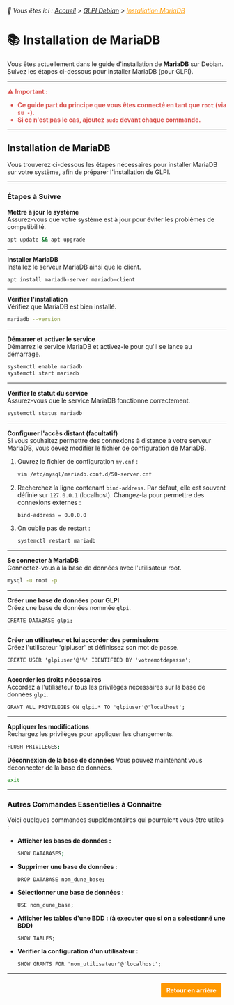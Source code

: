 <link rel="stylesheet" type="text/css" href="/assets/css/blue-theme.css">

###### 📂 Vous êtes ici : [Accueil](../../index.md) > [GLPI Debian](../glpi-debian/index.md) > <a href="" style="color: #ff9900; text-decoration: underline;">Installation MariaDB</a>


# 📚 Installation de MariaDB

Vous êtes actuellement dans le guide d'installation de **MariaDB** sur Debian. Suivez les étapes ci-dessous pour installer MariaDB (pour GLPI).

---

<div style="color: #d9534f; font-weight: bold; margin-bottom: 1em;">
  ⚠️ <strong>Important :</strong>
  <ul>
    <li>Ce guide part du principe que vous êtes connecté en tant que <code>root</code> (via <code>su -</code>).</li>
    <li>Si ce n'est pas le cas, ajoutez <code>sudo</code> devant chaque commande.</li>
  </ul>
</div>

---

## Installation de MariaDB

Vous trouverez ci-dessous les étapes nécessaires pour installer MariaDB sur votre système, afin de préparer l'installation de GLPI.

---

### Étapes à Suivre

**Mettre à jour le système**  
Assurez-vous que votre système est à jour pour éviter les problèmes de compatibilité.

```bash
apt update && apt upgrade
```

---

**Installer MariaDB**  
Installez le serveur MariaDB ainsi que le client.

```bash
apt install mariadb-server mariadb-client
```

---

**Vérifier l'installation**  
Vérifiez que MariaDB est bien installé.

```bash
mariadb --version
```

---

**Démarrer et activer le service**  
Démarrez le service MariaDB et activez-le pour qu'il se lance au démarrage.

```bash
systemctl enable mariadb
systemctl start mariadb
```

---

**Vérifier le statut du service**  
Assurez-vous que le service MariaDB fonctionne correctement.

```bash
systemctl status mariadb
```
---

**Configurer l'accès distant (facultatif)**  
Si vous souhaitez permettre des connexions à distance à votre serveur MariaDB, vous devez modifier le fichier de configuration de MariaDB.

1. Ouvrez le fichier de configuration `my.cnf` :

   ```bash
   vim /etc/mysql/mariadb.conf.d/50-server.cnf
   ```

2. Recherchez la ligne contenant `bind-address`. Par défaut, elle est souvent définie sur `127.0.0.1` (localhost). Changez-la pour permettre des connexions externes :

   ```plaintext
   bind-address = 0.0.0.0
   ```
3. On oublie pas de restart : 
   ```plaintext
   systemctl restart mariadb
   ```
---

**Se connecter à MariaDB**  
Connectez-vous à la base de données avec l'utilisateur root.

```bash
mysql -u root -p
```

---

**Créer une base de données pour GLPI**  
Créez une base de données nommée `glpi`.

```
CREATE DATABASE glpi;
```

---

**Créer un utilisateur et lui accorder des permissions**  
Créez l'utilisateur 'glpiuser' et définissez son mot de passe.

```
CREATE USER 'glpiuser'@'%' IDENTIFIED BY 'votremotdepasse';
```

---

**Accorder les droits nécessaires**  
Accordez à l'utilisateur tous les privilèges nécessaires sur la base de données `glpi`.

```
GRANT ALL PRIVILEGES ON glpi.* TO 'glpiuser'@'localhost';
```

---

**Appliquer les modifications**  
Rechargez les privilèges pour appliquer les changements.

```bash
FLUSH PRIVILEGES;
```

**Déconnexion de la base de données**
Vous pouvez maintenant vous déconnecter de la base de données.
```bash
exit
```

---

### Autres Commandes Essentielles à Connaitre

Voici quelques commandes supplémentaires qui pourraient vous être utiles :

- **Afficher les bases de données :**
  ```bash
  SHOW DATABASES;
  ```

- **Supprimer une base de données :**
  ```
  DROP DATABASE nom_dune_base;
  ```

- **Sélectionner une base de données :**
  ```
  USE nom_dune_base;
  ```

- **Afficher les tables d'une BDD : (à executer que si on a selectionné une BDD)**
  ```
  SHOW TABLES;
  ```
- **Vérifier la configuration d'un utilisateur :**
  ```
  SHOW GRANTS FOR 'nom_utilisateur'@'localhost';
  ```

---

<p style="text-align: right; margin: 20px 0;">
    <a href="javascript:history.back()" style="display: inline-block; padding: 8px 12px; background-color: #ff9900; color: white; text-decoration: none; border: 2px solid white; border-radius: 4px; font-weight: bold; margin-right: 10px;">
        Retour en arrière
    </a>
</p>

